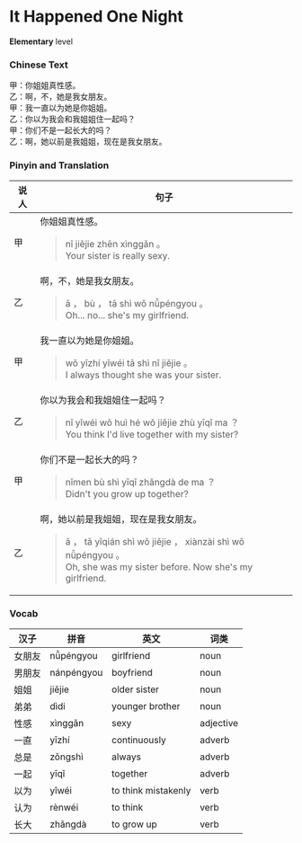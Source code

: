 # It Happened One Night
**Elementary** level
### Chinese Text
甲：你姐姐真性感。<br />乙：啊，不，她是我女朋友。<br />甲：我一直以为她是你姐姐。<br />乙：你以为我会和我姐姐住一起吗？<br />甲：你们不是一起长大的吗？<br />乙：啊，她以前是我姐姐，现在是我女朋友。

### Pinyin and Translation
|说人|句子|
|----|----|
|甲|你姐姐真性感。<blockquote>nǐ jiějie zhēn xìnggǎn 。<br />Your sister is really sexy.</blockquote>|
|乙|啊，不，她是我女朋友。<blockquote>ā ， bù ， tā shì wǒ nǚpéngyou 。<br />Oh... no... she's my girlfriend.</blockquote>|
|甲|我一直以为她是你姐姐。<blockquote>wǒ yīzhí yǐwéi tā shì nǐ jiějie 。<br />I always thought she was your sister.</blockquote>|
|乙|你以为我会和我姐姐住一起吗？<blockquote>nǐ yǐwéi wǒ huì hé wǒ jiějie zhù yīqǐ ma ？<br />You think I'd live together with my sister?</blockquote>|
|甲|你们不是一起长大的吗？<blockquote>nǐmen bù shì yīqǐ zhǎngdà de ma ？<br />Didn't you grow up together?</blockquote>|
|乙|啊，她以前是我姐姐，现在是我女朋友。<blockquote>ā ， tā yǐqián shì wǒ jiějie ， xiànzài shì wǒ nǚpéngyou 。<br />Oh, she was my sister before. Now she's my girlfriend.</blockquote>|
### Vocab
|汉子|拼音|英文|词类|
|----|----|----|----|
|女朋友|nǚpéngyou|girlfriend|noun|
|男朋友|nánpéngyou|boyfriend|noun|
|姐姐|jiějie|older sister|noun|
|弟弟|dìdi|younger brother|noun|
|性感|xìnggǎn|sexy|adjective|
|一直|yīzhí|continuously|adverb|
|总是|zǒngshì|always|adverb|
|一起|yīqǐ|together|adverb|
|以为|yǐwéi|to think mistakenly|verb|
|认为|rènwéi|to think|verb|
|长大|zhǎngdà|to grow up|verb|